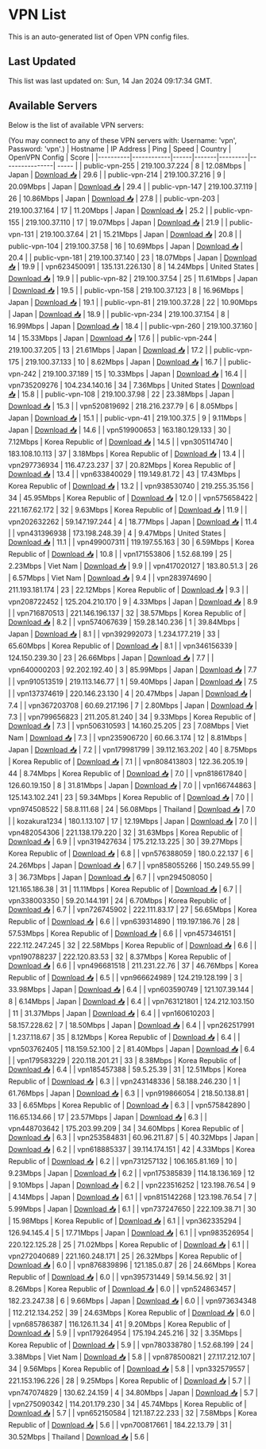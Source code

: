 # VPN List

This is an auto-generated list of Open VPN config files.

## Last Updated

This list was last updated on: Sun, 14 Jan 2024 09:17:34 GMT.

## Available Servers

Below is the list of available VPN servers:

(You may connect to any of these VPN servers with: Username: 'vpn', Password: 'vpn'.)
| Hostname | IP Address | Ping | Speed | Country | OpenVPN Config | Score |
|----------|------------|------|-------|---------|----------------| ----- |
| public-vpn-255 | 219.100.37.224 | 8 | 12.08Mbps | Japan | [Download 📥](./configs/server_0_JP.ovpn) | 29.6 |
| public-vpn-214 | 219.100.37.216 | 9 | 20.09Mbps | Japan | [Download 📥](./configs/server_1_JP.ovpn) | 29.4 |
| public-vpn-147 | 219.100.37.119 | 26 | 10.86Mbps | Japan | [Download 📥](./configs/server_2_JP.ovpn) | 27.8 |
| public-vpn-203 | 219.100.37.164 | 17 | 11.20Mbps | Japan | [Download 📥](./configs/server_3_JP.ovpn) | 25.2 |
| public-vpn-155 | 219.100.37.110 | 17 | 19.07Mbps | Japan | [Download 📥](./configs/server_4_JP.ovpn) | 21.9 |
| public-vpn-131 | 219.100.37.64 | 21 | 15.21Mbps | Japan | [Download 📥](./configs/server_5_JP.ovpn) | 20.8 |
| public-vpn-104 | 219.100.37.58 | 16 | 10.69Mbps | Japan | [Download 📥](./configs/server_6_JP.ovpn) | 20.4 |
| public-vpn-181 | 219.100.37.140 | 23 | 18.07Mbps | Japan | [Download 📥](./configs/server_7_JP.ovpn) | 19.9 |
| vpn623450091 | 135.131.226.130 | 8 | 14.24Mbps | United States | [Download 📥](./configs/server_8_US.ovpn) | 19.9 |
| public-vpn-82 | 219.100.37.54 | 25 | 11.61Mbps | Japan | [Download 📥](./configs/server_9_JP.ovpn) | 19.5 |
| public-vpn-158 | 219.100.37.123 | 8 | 16.96Mbps | Japan | [Download 📥](./configs/server_10_JP.ovpn) | 19.1 |
| public-vpn-81 | 219.100.37.28 | 22 | 10.90Mbps | Japan | [Download 📥](./configs/server_11_JP.ovpn) | 18.9 |
| public-vpn-234 | 219.100.37.154 | 8 | 16.99Mbps | Japan | [Download 📥](./configs/server_12_JP.ovpn) | 18.4 |
| public-vpn-260 | 219.100.37.160 | 14 | 15.33Mbps | Japan | [Download 📥](./configs/server_13_JP.ovpn) | 17.6 |
| public-vpn-244 | 219.100.37.205 | 13 | 21.61Mbps | Japan | [Download 📥](./configs/server_14_JP.ovpn) | 17.2 |
| public-vpn-175 | 219.100.37.133 | 10 | 8.62Mbps | Japan | [Download 📥](./configs/server_15_JP.ovpn) | 16.7 |
| public-vpn-242 | 219.100.37.189 | 15 | 10.33Mbps | Japan | [Download 📥](./configs/server_16_JP.ovpn) | 16.4 |
| vpn735209276 | 104.234.140.16 | 34 | 7.36Mbps | United States | [Download 📥](./configs/server_17_US.ovpn) | 15.8 |
| public-vpn-108 | 219.100.37.98 | 22 | 23.38Mbps | Japan | [Download 📥](./configs/server_18_JP.ovpn) | 15.3 |
| vpn520819692 | 218.216.237.79 | 6 | 8.05Mbps | Japan | [Download 📥](./configs/server_19_JP.ovpn) | 15.1 |
| public-vpn-41 | 219.100.37.5 | 9 | 9.11Mbps | Japan | [Download 📥](./configs/server_20_JP.ovpn) | 14.6 |
| vpn519900653 | 163.180.129.133 | 30 | 7.12Mbps | Korea Republic of | [Download 📥](./configs/server_21_KR.ovpn) | 14.5 |
| vpn305114740 | 183.108.10.113 | 37 | 3.18Mbps | Korea Republic of | [Download 📥](./configs/server_22_KR.ovpn) | 13.4 |
| vpn297736934 | 116.47.23.237 | 37 | 20.82Mbps | Korea Republic of | [Download 📥](./configs/server_23_KR.ovpn) | 13.4 |
| vpn633840029 | 119.149.81.72 | 43 | 17.43Mbps | Korea Republic of | [Download 📥](./configs/server_24_KR.ovpn) | 13.2 |
| vpn938530740 | 219.255.35.156 | 34 | 45.95Mbps | Korea Republic of | [Download 📥](./configs/server_25_KR.ovpn) | 12.0 |
| vpn575658422 | 221.167.62.172 | 32 | 9.63Mbps | Korea Republic of | [Download 📥](./configs/server_26_KR.ovpn) | 11.9 |
| vpn202632262 | 59.147.197.244 | 4 | 18.77Mbps | Japan | [Download 📥](./configs/server_27_JP.ovpn) | 11.4 |
| vpn431396938 | 173.198.248.39 | 4 | 9.47Mbps | United States | [Download 📥](./configs/server_28_US.ovpn) | 11.1 |
| vpn499007311 | 119.197.55.163 | 30 | 6.59Mbps | Korea Republic of | [Download 📥](./configs/server_29_KR.ovpn) | 10.8 |
| vpn171553806 | 1.52.68.199 | 25 | 2.23Mbps | Viet Nam | [Download 📥](./configs/server_30_VN.ovpn) | 9.9 |
| vpn417020127 | 183.80.51.3 | 26 | 6.57Mbps | Viet Nam | [Download 📥](./configs/server_31_VN.ovpn) | 9.4 |
| vpn283974690 | 211.193.181.174 | 23 | 22.12Mbps | Korea Republic of | [Download 📥](./configs/server_32_KR.ovpn) | 9.3 |
| vpn208722452 | 125.204.210.170 | 9 | 4.33Mbps | Japan | [Download 📥](./configs/server_33_JP.ovpn) | 8.9 |
| vpn716870513 | 221.146.196.137 | 32 | 38.57Mbps | Korea Republic of | [Download 📥](./configs/server_34_KR.ovpn) | 8.2 |
| vpn574067639 | 159.28.140.236 | 1 | 39.84Mbps | Japan | [Download 📥](./configs/server_35_JP.ovpn) | 8.1 |
| vpn392992073 | 1.234.177.219 | 33 | 65.60Mbps | Korea Republic of | [Download 📥](./configs/server_36_KR.ovpn) | 8.1 |
| vpn346156339 | 124.150.239.30 | 23 | 26.66Mbps | Japan | [Download 📥](./configs/server_37_JP.ovpn) | 7.7 |
| vpn640000203 | 92.202.192.40 | 3 | 85.99Mbps | Japan | [Download 📥](./configs/server_38_JP.ovpn) | 7.7 |
| vpn910513519 | 219.113.146.77 | 1 | 59.40Mbps | Japan | [Download 📥](./configs/server_39_JP.ovpn) | 7.5 |
| vpn137374619 | 220.146.23.130 | 4 | 20.47Mbps | Japan | [Download 📥](./configs/server_40_JP.ovpn) | 7.4 |
| vpn367203708 | 60.69.217.196 | 7 | 2.80Mbps | Japan | [Download 📥](./configs/server_41_JP.ovpn) | 7.3 |
| vpn799656823 | 211.205.81.240 | 34 | 9.33Mbps | Korea Republic of | [Download 📥](./configs/server_42_KR.ovpn) | 7.3 |
| vpn506310593 | 14.160.25.205 | 23 | 7.08Mbps | Viet Nam | [Download 📥](./configs/server_43_VN.ovpn) | 7.3 |
| vpn235906720 | 60.66.3.174 | 12 | 8.81Mbps | Japan | [Download 📥](./configs/server_44_JP.ovpn) | 7.2 |
| vpn179981799 | 39.112.163.202 | 40 | 8.75Mbps | Korea Republic of | [Download 📥](./configs/server_45_KR.ovpn) | 7.1 |
| vpn808413803 | 122.36.205.19 | 44 | 8.74Mbps | Korea Republic of | [Download 📥](./configs/server_46_KR.ovpn) | 7.0 |
| vpn818617840 | 126.60.19.150 | 8 | 31.81Mbps | Japan | [Download 📥](./configs/server_47_JP.ovpn) | 7.0 |
| vpn166744863 | 125.143.102.241 | 23 | 59.34Mbps | Korea Republic of | [Download 📥](./configs/server_48_KR.ovpn) | 7.0 |
| vpn974508522 | 58.8.111.68 | 24 | 56.08Mbps | Thailand | [Download 📥](./configs/server_49_TH.ovpn) | 7.0 |
| kozakura1234 | 180.1.13.107 | 17 | 12.19Mbps | Japan | [Download 📥](./configs/server_50_JP.ovpn) | 7.0 |
| vpn482054306 | 221.138.179.220 | 32 | 31.63Mbps | Korea Republic of | [Download 📥](./configs/server_51_KR.ovpn) | 6.9 |
| vpn319427634 | 175.212.13.225 | 30 | 39.27Mbps | Korea Republic of | [Download 📥](./configs/server_52_KR.ovpn) | 6.8 |
| vpn576388059 | 180.0.22.137 | 6 | 24.26Mbps | Japan | [Download 📥](./configs/server_53_JP.ovpn) | 6.7 |
| vpn858055266 | 150.249.55.99 | 3 | 36.73Mbps | Japan | [Download 📥](./configs/server_54_JP.ovpn) | 6.7 |
| vpn294508050 | 121.165.186.38 | 31 | 11.11Mbps | Korea Republic of | [Download 📥](./configs/server_55_KR.ovpn) | 6.7 |
| vpn338003350 | 59.20.144.191 | 24 | 6.70Mbps | Korea Republic of | [Download 📥](./configs/server_56_KR.ovpn) | 6.7 |
| vpn726745902 | 222.111.83.17 | 27 | 56.65Mbps | Korea Republic of | [Download 📥](./configs/server_57_KR.ovpn) | 6.6 |
| vpn639314890 | 119.197.186.76 | 28 | 57.53Mbps | Korea Republic of | [Download 📥](./configs/server_58_KR.ovpn) | 6.6 |
| vpn457346151 | 222.112.247.245 | 32 | 22.58Mbps | Korea Republic of | [Download 📥](./configs/server_59_KR.ovpn) | 6.6 |
| vpn190788237 | 222.120.83.53 | 32 | 8.37Mbps | Korea Republic of | [Download 📥](./configs/server_60_KR.ovpn) | 6.6 |
| vpn496681518 | 211.231.22.76 | 37 | 46.76Mbps | Korea Republic of | [Download 📥](./configs/server_61_KR.ovpn) | 6.5 |
| vpn966624989 | 124.219.128.199 | 3 | 33.98Mbps | Japan | [Download 📥](./configs/server_62_JP.ovpn) | 6.4 |
| vpn603590749 | 121.107.39.144 | 8 | 6.14Mbps | Japan | [Download 📥](./configs/server_63_JP.ovpn) | 6.4 |
| vpn763121801 | 124.212.103.150 | 11 | 31.37Mbps | Japan | [Download 📥](./configs/server_64_JP.ovpn) | 6.4 |
| vpn160610203 | 58.157.228.62 | 7 | 18.50Mbps | Japan | [Download 📥](./configs/server_65_JP.ovpn) | 6.4 |
| vpn262517991 | 1.237.118.67 | 35 | 8.12Mbps | Korea Republic of | [Download 📥](./configs/server_66_KR.ovpn) | 6.4 |
| vpn503762405 | 118.159.52.100 | 2 | 81.40Mbps | Japan | [Download 📥](./configs/server_67_JP.ovpn) | 6.4 |
| vpn179583229 | 220.118.201.21 | 33 | 8.38Mbps | Korea Republic of | [Download 📥](./configs/server_68_KR.ovpn) | 6.4 |
| vpn185457388 | 59.5.25.39 | 31 | 12.51Mbps | Korea Republic of | [Download 📥](./configs/server_69_KR.ovpn) | 6.3 |
| vpn243148336 | 58.188.246.230 | 1 | 61.76Mbps | Japan | [Download 📥](./configs/server_70_JP.ovpn) | 6.3 |
| vpn919866054 | 218.50.138.81 | 33 | 6.65Mbps | Korea Republic of | [Download 📥](./configs/server_71_KR.ovpn) | 6.3 |
| vpn575842890 | 116.65.134.66 | 17 | 23.57Mbps | Japan | [Download 📥](./configs/server_72_JP.ovpn) | 6.3 |
| vpn448703642 | 175.203.99.209 | 34 | 34.60Mbps | Korea Republic of | [Download 📥](./configs/server_73_KR.ovpn) | 6.3 |
| vpn253584831 | 60.96.211.87 | 5 | 40.32Mbps | Japan | [Download 📥](./configs/server_74_JP.ovpn) | 6.2 |
| vpn618885337 | 39.114.174.151 | 42 | 4.33Mbps | Korea Republic of | [Download 📥](./configs/server_75_KR.ovpn) | 6.2 |
| vpn731257132 | 106.165.81.169 | 10 | 9.23Mbps | Japan | [Download 📥](./configs/server_76_JP.ovpn) | 6.2 |
| vpn175385839 | 114.18.136.169 | 12 | 9.10Mbps | Japan | [Download 📥](./configs/server_77_JP.ovpn) | 6.2 |
| vpn223516252 | 123.198.76.54 | 9 | 4.14Mbps | Japan | [Download 📥](./configs/server_78_JP.ovpn) | 6.1 |
| vpn815142268 | 123.198.76.54 | 7 | 5.99Mbps | Japan | [Download 📥](./configs/server_79_JP.ovpn) | 6.1 |
| vpn737247650 | 222.109.38.71 | 30 | 15.98Mbps | Korea Republic of | [Download 📥](./configs/server_80_KR.ovpn) | 6.1 |
| vpn362335294 | 126.94.145.4 | 5 | 17.71Mbps | Japan | [Download 📥](./configs/server_81_JP.ovpn) | 6.1 |
| vpn983526954 | 220.122.125.28 | 25 | 71.02Mbps | Korea Republic of | [Download 📥](./configs/server_82_KR.ovpn) | 6.1 |
| vpn272040689 | 221.160.248.171 | 25 | 26.32Mbps | Korea Republic of | [Download 📥](./configs/server_83_KR.ovpn) | 6.0 |
| vpn876839896 | 121.185.0.87 | 26 | 24.66Mbps | Korea Republic of | [Download 📥](./configs/server_84_KR.ovpn) | 6.0 |
| vpn395731449 | 59.14.56.92 | 31 | 8.26Mbps | Korea Republic of | [Download 📥](./configs/server_85_KR.ovpn) | 6.0 |
| vpn524863457 | 182.23.247.38 | 6 | 9.66Mbps | Japan | [Download 📥](./configs/server_86_JP.ovpn) | 6.0 |
| vpn973634348 | 112.212.134.252 | 39 | 24.63Mbps | Korea Republic of | [Download 📥](./configs/server_87_KR.ovpn) | 6.0 |
| vpn685786387 | 116.126.11.34 | 41 | 9.20Mbps | Korea Republic of | [Download 📥](./configs/server_88_KR.ovpn) | 5.9 |
| vpn179264954 | 175.194.245.216 | 32 | 3.35Mbps | Korea Republic of | [Download 📥](./configs/server_89_KR.ovpn) | 5.9 |
| vpn780338780 | 1.52.68.199 | 24 | 3.38Mbps | Viet Nam | [Download 📥](./configs/server_90_VN.ovpn) | 5.8 |
| vpn878500821 | 27.117.212.107 | 34 | 9.56Mbps | Korea Republic of | [Download 📥](./configs/server_91_KR.ovpn) | 5.8 |
| vpn332579557 | 221.153.196.226 | 28 | 9.25Mbps | Korea Republic of | [Download 📥](./configs/server_92_KR.ovpn) | 5.7 |
| vpn747074829 | 130.62.24.159 | 4 | 34.80Mbps | Japan | [Download 📥](./configs/server_93_JP.ovpn) | 5.7 |
| vpn275090342 | 114.201.179.230 | 34 | 45.74Mbps | Korea Republic of | [Download 📥](./configs/server_94_KR.ovpn) | 5.7 |
| vpn652150584 | 121.187.22.233 | 32 | 7.58Mbps | Korea Republic of | [Download 📥](./configs/server_95_KR.ovpn) | 5.6 |
| vpn700817661 | 184.22.13.79 | 31 | 30.52Mbps | Thailand | [Download 📥](./configs/server_96_TH.ovpn) | 5.6 |
